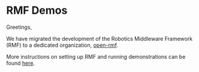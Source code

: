 # RMF Demos

Greetings,

We have migrated the development of the Robotics Middleware Framework (RMF) to a dedicated organization, [open-rmf](https://github.com/open-rmf).

More instructions on setting up RMF and running demonstrations can be found [here](https://github.com/open-rmf/rmf).
